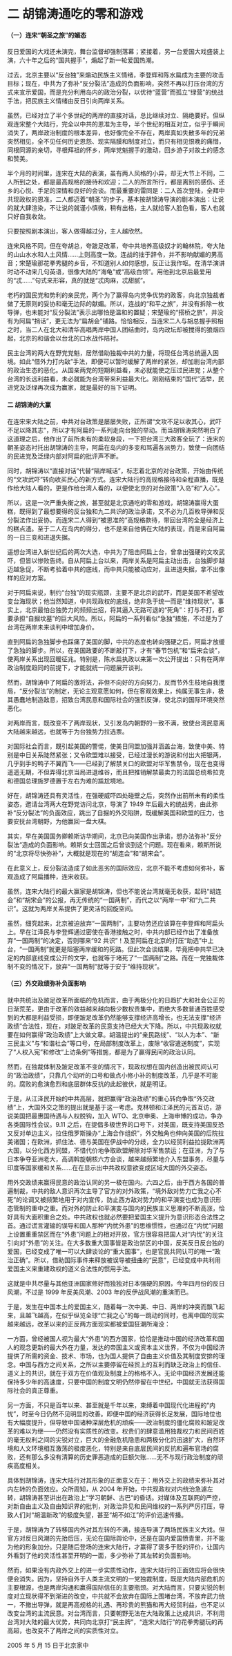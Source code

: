 # 二 胡锦涛通吃的零和游戏
#### （一）连宋“朝圣之旅”的媚态

反日爱国的大戏还未演完，舞台监督却强制落幕；紧接着，另一台爱国大戏盛装上演，六十年之后的“国共握手”，煽起了新一轮爱国热潮。

过去，北京主要以“反台独”来煽动民族主义情绪，李登辉和陈水扁成为主要的攻击目标；现在，中共为了弥补“反分裂法”造成的负面影响，突然不再以打压台湾的方式来宣示爱国，而是充分利用岛内的政治分裂，以优待“蓝营”而孤立“绿营”的统战手法，把民族主义情绪由反日引向两岸关系。

虽然，已经对立了半个多世纪的两岸的直接对话，总比继续对立、隔绝要好。但纵观连宋整个大陆行，完全以中共的恩准为主导，半个世纪的相互对立，似乎于瞬间消失了，两岸政治制度的根本差异，也好像完全不存在，两岸真如失散多年的兄弟突然相见，全不见任何历史恩怨、现实隔膜和制度对立，而只有相见恨晚的痛惜，同根同源的亲切，寻根拜祖的怀乡，两岸党魁握手的激动，回乡游子对故土的感念和赞美。

半个月的时间里，连宋在大陆的表演，虽有两人风格的小异，却无大节上不同，二人所到之处，都是最高规格的接待和欢迎；二人的所言所行，都是离别的感伤、还乡的心悦、手足的深情和良好的会谈。而最重要的雷同是：二人首次登陆，全拜中共现政权的恩准，二人都迈着“朝圣”的步子，基本按胡锦涛导演的剧本演出：让说的就大肆渲染，不让说的就谨小慎微，稍有出格，主人就给客人脸色看，客人也就只好自我收敛。

只要按照剧本演出，客人做得越过分，主人越欣然。

连宋风格不同，但在夸胡总，夸跛足改革，夸中共培养高级奴才的翰林院，夸大陆的山山水水和人土风情……上则高度一致。连战的拙于辞令，并不影响献媚的男高音；宋楚瑜那花拳秀腿的乡音，不知道别人如何感想，反正让我作呕。在清华演讲时动不动来几句英语，很像大陆的“海龟”或“高级白领”。用他到北京后最爱用的“忒……”句式来形容，真的就是“忒肉麻，忒甜腻”。

老朽的国民党和势利的亲民党，两个为了赢得岛内党争优势的政客，向北京独裁者做了无原则的妥协和毫无边际的献媚。所以，连战的“和平之旅”，并没有拆除一枚导弹，也未能对“反分裂法”表示出哪怕是温和的置疑；宋楚瑜的“搭桥之旅”，并没有为阿扁“捎话”，更无法为“扁胡会”铺路。恰恰相反，当连宋二人与胡总握手照相之时，当二人在北大和清华高唱两岸中国人团结曲时，岛内政坛却被搅得的狼烟四起，北京的和谐会以台北的口水战作陪衬。

民主台湾的两大在野党党魁，居然借助独裁中共的力量，将现任台湾总统逼入困境。如此“借外力打内敌”手法，即便可以暂时缓解了两岸的紧张，却加剧台湾内部的政治生态的恶化。从国亲两党的短期利益看，未必就能使之压过民进党；从整个台湾的长远利益看，未必就能为台湾带来利益最大化。刚刚结束的“国代”选举，民进党及泛绿再次成为赢家，就是最好的当下证明。

#### 二 胡锦涛的大赢

在连宋来大陆之前，中共对台政策是屡屡失败，正所谓“文攻不足以收其心，武吓不足以降其志”，所以才有阿扁的一系列走向台独的举动。而当胡锦涛突然明白了这道理之后，他作出了前所未有的柔软身段，一下把台湾三大政客全玩了：连宋的朝圣姿态衬托出胡锦涛的主导，阿扁在岛内的多变和骂遍各派势力，致使一向团结的民进党及泛绿内部对阿扁的批评声不断。

同时，胡锦涛以“直接对话”代替“隔岸喊话”，标志着北京的对台政策，开始由传统的“文攻武吓”转向收买民心的新方式。连宋大陆行的高规格接待和全程直播，既是作给大陆人看的，更是作给台湾人看的，以便使北京的对台政策“入岛”和“入心”。

所以，这是一次严重失衡之旅，甚至就是北京通吃的零和游戏，胡锦涛赢得大蛋糕，既得到了最想要得的反台独和九二共识的政治承诺，又不必为几百枚导弹和反分裂法作出妥协。而连宋二人得到“被恩准的”高规格款待，带回台湾的全是经济上的糕点渣。至于二人在岛内的得分，也不是来自他俩在大陆的表现，而是来自阿扁的一日三变和进退失据。

遥想台湾进入新世纪后的两次大选，中共为了阻击阿扁上台，曾拿出强硬的文攻武吓，但皆以惨败告终。自从阿扁上台以来，两岸关系是阿扁主动出击，台独脚步越迈越急促，不断考验着中共的底线，而中共只能被动应对，且进退失据，拿不出像样的应对方案。

对于阿扁来说，制约“台独”的现实瓶颈，主要不是北京的武吓，而是美国不希望改变台海现状；他当然知道，中共现政权的底线，绝非急于统一而是“维持现状”。事实上，北京最怕台独势力的频频出招，将其逼入无路可退的“死角”：打与不打，都要承担“自掘坟墓”的巨大风险。所以，阿扁的一系列看似“急独”措施，不过是为了台湾在两岸未来谈判中增加身价。

直到阿扁的急独脚步也踩痛了美国的脚，中共的态度也转向强硬之后，阿扁才放缓了急独的脚步。所以，在美国政要的不断敲打下，才有“春节包机”和“扁宋会谈”，使两岸关系出现回暖征兆。特别是，陈水扁执政以来第一次公开提出：只有在两岸政治制度趋同的前提下，才能就统一问题展开谈判。

然而，胡锦涛中了阿扁的激将法，非但不向好的方向努力，反而节外生枝地自我搅局，“反分裂法”的制定，无论主观意愿如何，但在客观效果上，纯属无事生非，极其愚蠢地制造敌意，招致台湾民意和国际社会的强烈反弹，使北京的国际环境突然恶化。

对两岸而言，既改变不了两岸现状，又引发岛内朝野的一致不满，致使台湾民意离大陆越来越远，也就等于为台独势力拉选票。

对国际社会而言，既引起美国的警惕，使美日同盟加强并涵盖台海，致使中美、特别是中日关系陡然紧张；又令欧盟难以接受，已经过漫长的游说和付出大把银两，几乎到手的鸭子不翼而飞——已经到了解禁关口的欧盟对华军售禁令，现在也变得遥遥无期，不但弄得北京当局进退维谷，而且把推销解禁最卖力的法国总统希拉克和德国总理施罗德置于左右为难的尴尬境地。

好在，胡锦涛还具有灵活性，在强硬威吓四处碰壁之后，突然作出前所未有的柔性姿态，邀请台湾两大在野党访问北京，导演了 1949 年后最大的统战秀，由此弥补“反分裂法”的负面效应，跳出了自掘的外交陷阱，既缓解美国和欧盟的压力，也要安抚台湾朝野，为他赢回一盘大棋。

其实，早在美国国务卿赖斯访华期间，北京已向美国作出承诺，想办法弥补“反分裂法“造成的负面影响。赖斯女士回国之后曾谈到这个问题。现在看来，赖斯所说的“北京将尽快弥补”，大概就是现在的“胡连会”和“胡宋会”。

在此意义上，反分裂法造成了如此恶劣的国际效应，北京不能不考虑如何弥补，客观造成了阿扁播种，连宋收获。

虽然，连宋大陆行的最大赢家是胡锦涛，但也不能说台湾就毫无收获，起码“胡连会”和“胡宋会”的公报，再无传统的“一国两制”，而代之以“两岸一中”和“九二共识”。这就为两岸关系提供了更灵活的回旋空间。

虽然，细究起来，北京被迫放弃“一国两制”，主要功劳还应该算在李登辉和阿扁头上。早在江泽民与李登辉通过密使在香港接触之时，中共内部已经作出了准备放弃“一国两制”的决定，否则哪来“92 共识”！及至阿扁在北京的打压“助选”中上台，“一国两制”就更是阻塞两岸缓和的死路。但此次会谈结果，毕竟把中共早已决定的内部底线变成公开的文字，也就等于堵死了“一国两制”之路。而在一党独裁体制不变的情况下，放弃“一国两制”就等于安于“维持现状”。

#### （三）外交政绩弥补负面影响

就中共统治及跛足改革所面临的危机而言，由于两极分化的日趋扩大和社会公正的日渐荒芜，更由于改革的效益越来越向极少数权贵集中，而绝大多数普通百姓感受到的大都是利益受损，即便跛足改革仍然能够支撑经济高增长，也无法支撑“经济政绩”合法性，现在，对跛足改革的民意支持已经大大下降。所以，中共现政权就要在如何赢得“政治政绩”上大做文章。胡温提出的“亲民路线”、“以人为本”、“新三民主义”与“和谐社会”等口号，在局部制度改革上，废除“收容遣送制度”，实现了“人权入宪”和修改“上访条例”等措施，都是为了赢得民间的政治认同。

然而，在独裁体制及跛足改革不变的情况下，现政权想在国内创造出被民间认可的“政治政绩”，只靠几个动听的口号和做点小修小补的制度改革，几乎是不可能的。腐败的愈演愈烈和底层群体反抗的此起彼伏，就是明证。

于是，从江泽民开始的中共高层，就把赢得“政治政绩”的重心转向争取“外交政绩”上，大国外交之策的提出就是基于这一考虑。克林顿和江泽民的元首互访，游说美国把最惠国待遇与人权脱钩，加入 WTO、北京申奥、上海申博的成功，争办各类国际性会议。9.11 之后，在提倡多极世界的口号下，对美国，既支持美国反恐又反对单边主义，拉住俄罗斯操办“上海合作组织”，外交触角也伸向美国的后院拉美诸国；在欧洲，抓住法、德与美国在伊战中的分歧，全力以经贸利益拉拢欧洲两大国，以分化西方同盟，不惜代价地争取欧盟解除对华军售禁运；在亚洲，为了与日本争夺亚洲老大，高调斡旋朝核六方会谈，越来越频繁地介入东盟事务，尽量与印度等国家缓和关系……在在显示出中共政权意欲变成区域大国的外交姿态。

用外交政绩来赢得民意的政治认同的另一极在国内。六四之后，由于西方各国的普遍制裁，中共的敌人意识再次主导了官方的对外政策，“境外敌对势力亡我之心不死”的论调又被频繁地用于对内宣传，防止西方敌对势力的和平演变也成为意识形态管制的重中之重。而对外的防止和平演变与国内的民族主义思潮的不断高涨，恰好具有大面积重合之处。中共政权也就必然要把爱国主义提升为意识形态合法性之首。通过谎言灌输的误导和国人那种“内忧外患”的思维惯性，也通过在“内忧”问题上设置重重禁区而在“外患”问题上的相对开放，官方很容易把国人对“内忧”的关注引向对“外患”的关注。在大多数重大国事皆是政治禁区的中国，反美反日反台独的爱国，已经变成了唯一可以大肆谈论的“重大国事”，也是官民共同认可的唯一“政治正确”。所以，借助国际事件来释放被误导被扭曲的“民意”，已经变成中共利用爱国主义来重建政权的道义合法性的惯用手法。

这就是中共尽量与其他亚洲国家修好而独独对日本强硬的原因，今年四月份的反日风潮，不过是 1999 年反美风潮、2003 年的反伊战风潮的重演而已。

于是，发生在中国本土的爱国主义，随着每一次中美、中日、两岸的冲突而飘飞起来，且越飞越高，在似乎纵览全球“亡我之心”的每一跳动的同时，也离中国的现实越来越远，改革以来的正反两方面现实都被爱国狂潮所淹没：

一方面，曾经被国人视为最大“外患”的西方国家，恰恰是推动中国的经济改革和国人的观念更新的最大外在力量，发达的帝国主义或资本主义世界，不仅为中国经济提供了所需的资金、技术、市场，也为国人提供了自由主义价值及其制度安排的理念。中国与西方之间关系，之所以主要停留在经贸上的互利而缺乏政治上的信任、道义上的共识，就在于双方在价值观及制度上的格格不入。无论中国经济发展还能保持多少年的高速度，只要中国的制度文明仍然停留在中世纪，中国就无法获得国际社会的真正尊重。

另一方面，不只是百年以来、甚至就是千年以来，束缚着中国现代化进程的“内忧”，时至今日仍然不见明显的改善。即便中国的经济获得长足发展，国际地位也有大幅度提升，但导致中国诸种深层危机的顽疾——政治制度的僵化腐败和跛足改革的难以为继——仍然没有实质性的改变。权贵们的肆意滥用独裁权力和民间百姓的毫无权利之间的尖锐对立，巨大的金融危机隐患和两极分化的迅速扩大，自然环境和人文环境相互激荡的极度恶化，特别是来自底层民间的反抗和遍布官场的腐败，还有那么多没有清算的历史罪恶造成的巨额欠账……无不与现行政治制度的顽疾高度相关。

具体到胡锦涛，连宋大陆行对其形象的正面意义在于：用外交上的政绩来弥补其对内左转的负面效应。众所周知，从 2004 年开始，中共现政权对内统治急遽左转，胡锦涛甚至讲出在政治上“学习朝鲜、古巴“的昏话。对媒体及互联网的严控，对新自由主义及自由知识界的批判，对政治异见和民间维权的一系列严厉打压，导致人们对“胡温新政”的极度失望，甚至“胡不如江”的评价迅速传播。

于是，胡锦涛为了转移国内外对其左转的不满，接连导演了两场民族主义大戏。但官方对反日风潮的先抬后压，无论在国际舆论中，还是在国内爱国愤青里，并不能为他的形象加分。只是随后登场的连宋大陆行，才赢得了褒多于贬的评价，让国内外看到了他的灵活性甚至开明的一面，多少弥补了其左转的负面影响。

然而，如果没有内政外交上的进一步实质性动作，连宋大陆行的正面效应将会很快便会消失。因为，坚持自外于人类主流文明的一党独裁制度，既是大陆内部危机的主要根源，也是两岸沟通和赢得国际信任的主要瓶颈。对大陆而言，只要尖锐的制度对立现状得不到渐进的改变，中共就不会放弃在国际上围堵台湾，不放弃武力统一，不撤出导弹，就是再高规格的礼遇、再珍贵的熊猫和再大经贸利益，也不足以改变台湾的主流民意。对台湾而言，只要朝野无法在大陆政策上达成共识，不利用台湾对大陆的最大优势，共同向北京打“民主牌”，“连宋大陆行”的花拳秀腿玩的再高超，也改变不了两岸之间的实质性对立。

2005 年 5 月 15 日于北京家中
